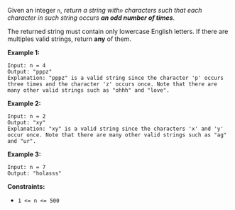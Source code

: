 Given an integer `n`, _return a string with`n` characters such that each
character in such string occurs **an odd number of times**_.

The returned string must contain only lowercase English letters. If there are
multiples valid strings, return **any** of them.  



**Example 1:**

    
    
    Input: n = 4
    Output: "pppz"
    Explanation: "pppz" is a valid string since the character 'p' occurs three times and the character 'z' occurs once. Note that there are many other valid strings such as "ohhh" and "love".
    

**Example 2:**

    
    
    Input: n = 2
    Output: "xy"
    Explanation: "xy" is a valid string since the characters 'x' and 'y' occur once. Note that there are many other valid strings such as "ag" and "ur".
    

**Example 3:**

    
    
    Input: n = 7
    Output: "holasss"
    



**Constraints:**

  * `1 <= n <= 500`

